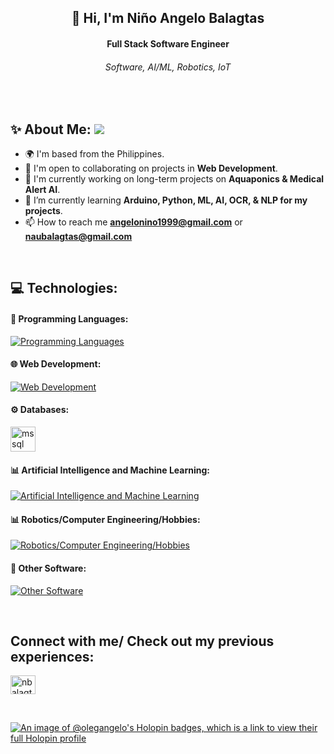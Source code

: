 <h2 align="center"> 👋 Hi, I'm Niño Angelo Balagtas</h2> 
<h4 align="center">Full Stack Software Engineer</h4>
<h6 align="center">Software, AI/ML, Robotics, IoT</h6>

<br>

## ✨ About Me: ![](https://komarev.com/ghpvc/?username=OlegAngelo)
- 🌍 I'm based from the Philippines.
- 🤝 I'm open to collaborating on projects in **Web Development**.
- 🚀 I'm currently working on long-term projects on **Aquaponics & Medical Alert AI**.
- 🌱 I’m currently learning **Arduino, Python, ML, AI, OCR, & NLP for my projects**.
- 📫 How to reach me **angelonino1999@gmail.com** or **naubalagtas@gmail.com**

<br>

## 💻 Technologies:

#### 🔎 Programming Languages:
[![Programming Languages](https://skillicons.dev/icons?i=cs,js,py)](https://skillicons.dev)


#### 🌐 Web Development:
[![Web Development](https://skillicons.dev/icons?i=html,react,redux,nodejs,dotnet,nextjs,express,css,tailwind)](https://skillicons.dev)


#### ⚙️ Databases:
<p align="left">
<a href="https://www.microsoft.com/en-us/sql-server" target="_blank" rel="noreferrer"> <img src="https://www.svgrepo.com/show/303229/microsoft-sql-server-logo.svg" alt="mssql" width="40" height="40"/> </a>
</p>


#### 📊 Artificial Intelligence and Machine Learning:
[![Artificial Intelligence and Machine Learning](https://skillicons.dev/icons?i=pytorch,sklearn,tensorflow)](https://skillicons.dev)


#### 📊 Robotics/Computer Engineering/Hobbies:
[![Robotics/Computer Engineering/Hobbies](https://skillicons.dev/icons?i=raspberrypi,arduino)](https://skillicons.dev)


#### 🌟 Other Software:
[![Other Software](https://skillicons.dev/icons?i=visualstudio,vscode,git,github,npm,heroku,linux,vim,netlify,postman,ubuntu,obsidian)](https://skillicons.dev)

<br>

<h2 align="left">Connect with me/ Check out my previous experiences:</h2>
<p align="left">
<a href="https://linkedin.com/in/nbalagtas" target="blank"><img align="center" src="https://raw.githubusercontent.com/rahuldkjain/github-profile-readme-generator/master/src/images/icons/Social/linked-in-alt.svg" alt="nbalagtas" height="30" width="40" /></a>
<a href="https://portfolioangelo.netlify.app/" target="blank">
</p>

<br>

[![An image of @olegangelo's Holopin badges, which is a link to view their full Holopin profile](https://holopin.me/olegangelo)](https://holopin.io/@olegangelo)

